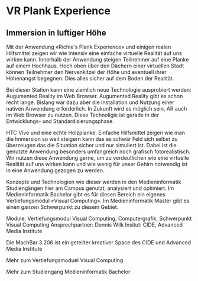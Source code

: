 # VR Plank Experience
## Immersion in luftiger Höhe

Mit der Anwendung «Richie's Plank Experience» und einigen realen Hilfsmittel zeigen wir wie intensiv eine einfache virtuelle Realität auf uns wirken kann. Innerhalb der Anwendung steigen Teilnehmer auf eine Planke auf einem Hochhaus. Hoch oben über den Dächern einer virtuellen Stadt können Teilnehmer den Nervenkitzel der Höhe und eventuell ihrer Höhenangst begegnen. Dies alles sicher auf dem Boden der Realität.

Bei dieser Station kann eine ziemlich neue Technologie ausprobiert werden: Augumented Reality im Web Browser. Augumented Reality gibt es schon recht lange. Bislang war dazu aber die Installation und Nutzung einer nativen Anwendung erforderlich. In Zukunft wird es möglich sein, AR auch im Web Browser zu nutzen. Diese Technoligie ist gerade in der Entwicklungs- und Standardisierungsphase.

HTC Vive und eine echte Holzplanke. Einfache Hilfsmittel zeigen wie man die Immersion so weit steigern kann das es schwär Feld sich selbst zu überzeugen das die Situation sicher und nur simuliert ist. Dabei ist die genutzte Anwendung besonders umfangreich noch grafisch fotorealistisch. Wir nutzen diese Anwendung gerne, um zu verdeutlichen wie eine virtuelle Realität auf uns wirken kann und wie wenig für unser Gehirn notwendig ist in eine Anwendung gezogen zu werden.

Konzepte und Technologien wie dieser werden in den Medieninformatik Studiengängen hier am Campus genutzt, analysiert und optimiert. Im Medieninformatik Bachelor gibt es für diesen Bereich ein eigenes Vertiefungsmodul «Visual Computing». Im Medieninformatik Master gibt es einen ganzen Schwerpunkt zu diesem Gebiet.

Module: Vertiefungsmodul Visual Computing, Computergrafik, Schwerpunkt Visual Computing
Ansprechpartner: Dennis Wilk
Insitut: CIDE, Advanced Media Institute

Die MachBar 3.206 ist ein geteilter kreativer Space des CIDE und Advanced Media Institute

Mehr zum Vertiefungsmoduel Visual Computing
<qr-code>

Mehr zum Studiengang Medieninformatik Bachelor
<qr-code>
